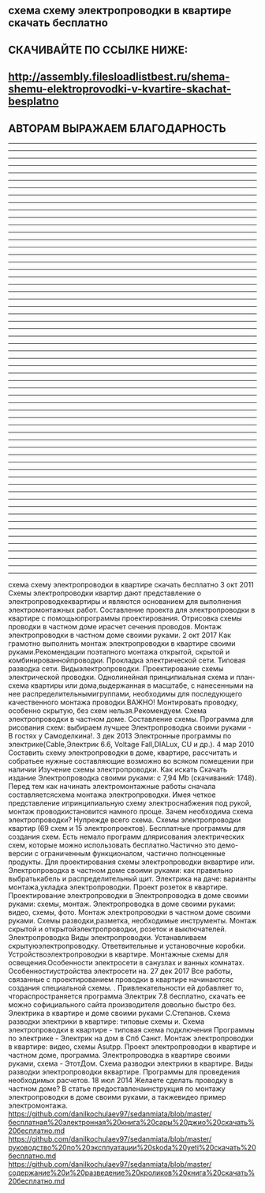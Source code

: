 схема схему электропроводки в квартире скачать бесплатно
--------------------------------------------------
СКАЧИВАЙТЕ ПО ССЫЛКЕ НИЖЕ:
--------------------------------------------------
http://assembly.filesloadlistbest.ru/shema-shemu-elektroprovodki-v-kvartire-skachat-besplatno
--------------------------------------------------
АВТОРАМ ВЫРАЖАЕМ БЛАГОДАРНОСТЬ
--------------------------------------------------
--------------------------------------------------
--------------------------------------------------
--------------------------------------------------
--------------------------------------------------
--------------------------------------------------
--------------------------------------------------
--------------------------------------------------
--------------------------------------------------
--------------------------------------------------
--------------------------------------------------
--------------------------------------------------
--------------------------------------------------
--------------------------------------------------
--------------------------------------------------
--------------------------------------------------
--------------------------------------------------
--------------------------------------------------
--------------------------------------------------
--------------------------------------------------
--------------------------------------------------
--------------------------------------------------
--------------------------------------------------
--------------------------------------------------
--------------------------------------------------
--------------------------------------------------
--------------------------------------------------
--------------------------------------------------
--------------------------------------------------
--------------------------------------------------
--------------------------------------------------
--------------------------------------------------
--------------------------------------------------
--------------------------------------------------
--------------------------------------------------
--------------------------------------------------
--------------------------------------------------
--------------------------------------------------
--------------------------------------------------
--------------------------------------------------
--------------------------------------------------
--------------------------------------------------
--------------------------------------------------
--------------------------------------------------
--------------------------------------------------
--------------------------------------------------
--------------------------------------------------
--------------------------------------------------
--------------------------------------------------
--------------------------------------------------
--------------------------------------------------
--------------------------------------------------
--------------------------------------------------
--------------------------------------------------
--------------------------------------------------
--------------------------------------------------
--------------------------------------------------
--------------------------------------------------
--------------------------------------------------
--------------------------------------------------
схема схему электропроводки в квартире скачать бесплатно 3 окт 2011  Схемы электропроводки квартир дают представление о электропроводкеквартиры и являются основанием для выполнения электромонтажных работ. Составление проекта для электропроводки в квартире с помощьюпрограммы проектирования. Отрисовка схемы проводки в частном доме ирасчет сечения проводов. Монтаж электропроводки в частном доме своими руками. 2 окт 2017  Как грамотно выполнить монтаж электропроводки в квартире своими руками.Рекомендации поэтапного монтажа открытой, скрытой и комбинированнойпроводки. Прокладка электрической сети. Типовая разводка сети. Видыэлектропроводки. Проектирование схемы электрической проводки. Однолинейная принципиальная схема и план-схема квартиры или дома,выдержанная в масштабе, с нанесенными на нее распределительнымигруппами, необходимы для последующего качественного монтажа проводки.ВАЖНО! Монтировать проводку, особенно скрытую, без схем нельзя.Рекомендуем. Схема электропроводки в частном доме. Составление схемы. Программа для рисования схем: выбираем лучшее
Электропроводка своими руками - В гостях у Самоделкина!. 3 дек 2013  Электронные программы по электрике(Cable,Электрик 6.6, Voltage Fall,DIALux, CU и др.). 4 мар 2010  Составить схему электропроводки в доме, квартире, рассчитать и собратьее нужные составляющие возможно во всяком помещении при наличии Изучение схемы электропроводки. Как искать  Скачать издание Электропроводка своими руками: c 7,94 Mb (скачиваний: 1748). Перед тем как начинать электромонтажные работы сначала составляетсясхема монтажа электропроводки. Имея четкое представление ипринципиальную схему электроснабжения под рукой, монтаж проводкистановится намного проще. Зачем необходима схема электропроводки? Нупрежде всего схема. Схемы электропроводки квартир (69 схем и 15 электропроектов). Бесплатные программы для создания схем. Есть немало программ длярисования электрических схем, которые можно использовать бесплатно.Частично это демо-версии с ограниченным функционалом, частично полноценные продукты. Для проектирования схемы электропроводки вквартире или. Электропроводка в частном доме своими руками: как правильно выбратькабель и распределительный щит. Электрика на даче: варианты монтажа,укладка электропроводки. Проект розеток в квартире. Проектирование электропроводки в
Электропроводка в доме своими руками: схемы, монтаж. Электропроводка в доме своими руками: видео, схемы, фото. Монтаж электропроводки в частном доме своими руками. Схемы разводки,разметка, необходимые инструменты. Монтаж скрытой и открытойэлектропроводки, розеток и выключателей. Электропроводка Виды электропроводки. Устанавливаем скрытуюэлектропроводку. Ответвительные и установочные коробки. Устройствоэлектропроводки в квартире. Монтажные схемы для освещения.Особенности электросети в санузлах и ванных комнатах. Особенностиустройства электросети на. 27 дек 2017  Все работы, связанные с проектированием проводки в квартире начинаютсяс создания специальной схемы. . Привлекательности ей добавляет то, чтораспространяется программа Электрик 7.8 бесплатно, скачать ее можно софициального сайта производителя довольно быстро без. Электрика в квартире и доме своими руками  С.Степанов. Схема разводки электрики в квартире: типовые схемы и. Схема электропроводки в квартире - типовая схема подключения
Программы по электрике - Электрик на дом в Спб Санкт. Монтаж электропроводки в квартире: видео, схемы  Asutpp. Проект электропроводки в квартире и частном доме, программа. Электропроводка в квартире своими руками, схема  - ЭтотДом. Схема разводки электрики в квартире. Виды разводки электропроводки вквартире. Программы для проведения необходимых расчетов. 18 июл 2014  Желаете сделать проводку в частном доме? В статье предоставленаинструкция по монтажу электропроводки в доме своими руками, а такжевидео пример электромонтажа.
https://github.com/danilkochulaev97/sedanmiata/blob/master/бесплатная%20электронная%20книга%20сары%20джио%20скачать%20бесплатно.md
https://github.com/danilkochulaev97/sedanmiata/blob/master/руководство%20по%20эксплуатации%20skoda%20yeti%20скачать%20бесплатно.md
https://github.com/danilkochulaev97/sedanmiata/blob/master/содержание%20и%20разведение%20кроликов%20книга%20скачать%20бесплатно.md